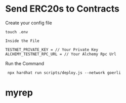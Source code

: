 # Send ERC20s to Contracts

Create your config file

```shell
touch .env

Inside the File 

TESTNET_PRIVATE_KEY = // Your Private Key
ALCHEMY_TESTNET_RPC_URL = // Your Alchemy Rpc Url
```
Run the Command

```shell
 npx hardhat run scripts/deploy.js --network goerli
```
# myrep
